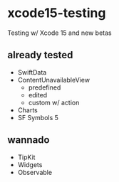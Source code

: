 # xcode15-testing

Testing w/ Xcode 15 and new betas

## already tested

- SwiftData
- ContentUnavailableView
    - predefined
    - edited
    - custom w/ action
- Charts
- SF Symbols 5


## wannado

- TipKit
- Widgets
- Observable
